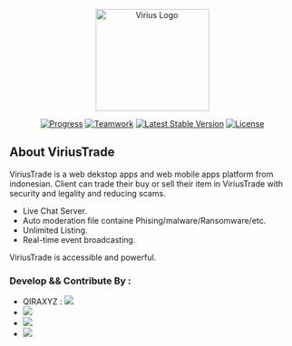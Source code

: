 <p align="center"><a href="https://virius.eu.org" target="_blank"><img src="https://i.ibb.co/gt8XvvN/logo-viriustrade.png" width="200" height="180" alt="Virius Logo"></a></p>

<p align="center">
<a href="https://github.com/qiraxyz/viriustrade/blob/main/README.md"><img src="https://img.shields.io/badge/status-progress-brightgreen" alt="Progress"></a>
<a href="https://github.com/qiraxyz/viriustrade"><img src="https://img.shields.io/badge/teamwork-4-red" alt="Teamwork"></a>
<a href="https://github.com/qiraxyz/viriustrade/releases"><img src="https://img.shields.io/badge/version-1.0.1-blue" alt="Latest Stable Version"></a>
<a href="https://github.com/qiraxyz/viriustrade/blob/main/LICENSE"><img src="https://img.shields.io/badge/license-Apache%202.0-green" alt="License"></a>
</p>

## About ViriusTrade

ViriusTrade is a web dekstop apps and web mobile apps platform from indonesian. Client can trade their buy or sell their item in ViriusTrade with security and legality and reducing scams. 

- Live Chat Server.
- Auto moderation file containe Phising/malware/Ransomware/etc.
- Unlimited Listing.
- Real-time event broadcasting.

ViriusTrade is accessible and powerful.



### Develop && Contribute By :

- QIRAXYZ :
**<a href="https://github.com/qiraxyz"><img src="https://img.shields.io/badge/qiraxyz-leader-brightgreen"></a>**
- **<a href="https://github.com/rizkydi"><img src="https://img.shields.io/badge/rizkydi-front--end-blue"></a>**
- **<a href="https://github.com/fauzankirana"><img src="https://img.shields.io/badge/fauzankir-database-orange"></a>**
- **<a href="https://github.com/Kars12347"><img src="https://img.shields.io/badge/Ammar-mock--up-yellow"></a>**
